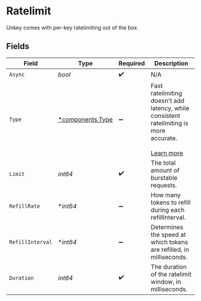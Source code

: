 # Ratelimit

Unkey comes with per-key ratelimiting out of the box.


## Fields

| Field                                                                                                                                              | Type                                                                                                                                               | Required                                                                                                                                           | Description                                                                                                                                        |
| -------------------------------------------------------------------------------------------------------------------------------------------------- | -------------------------------------------------------------------------------------------------------------------------------------------------- | -------------------------------------------------------------------------------------------------------------------------------------------------- | -------------------------------------------------------------------------------------------------------------------------------------------------- |
| `Async`                                                                                                                                            | *bool*                                                                                                                                             | :heavy_check_mark:                                                                                                                                 | N/A                                                                                                                                                |
| `Type`                                                                                                                                             | [*components.Type](../../models/components/type.md)                                                                                                | :heavy_minus_sign:                                                                                                                                 | Fast ratelimiting doesn't add latency, while consistent ratelimiting is more accurate.<br/><br/>[Learn more](https://unkey.dev/docs/features/ratelimiting) |
| `Limit`                                                                                                                                            | *int64*                                                                                                                                            | :heavy_check_mark:                                                                                                                                 | The total amount of burstable requests.                                                                                                            |
| `RefillRate`                                                                                                                                       | **int64*                                                                                                                                           | :heavy_minus_sign:                                                                                                                                 | How many tokens to refill during each refillInterval.                                                                                              |
| `RefillInterval`                                                                                                                                   | **int64*                                                                                                                                           | :heavy_minus_sign:                                                                                                                                 | Determines the speed at which tokens are refilled, in milliseconds.                                                                                |
| `Duration`                                                                                                                                         | *int64*                                                                                                                                            | :heavy_check_mark:                                                                                                                                 | The duration of the ratelimit window, in milliseconds.                                                                                             |